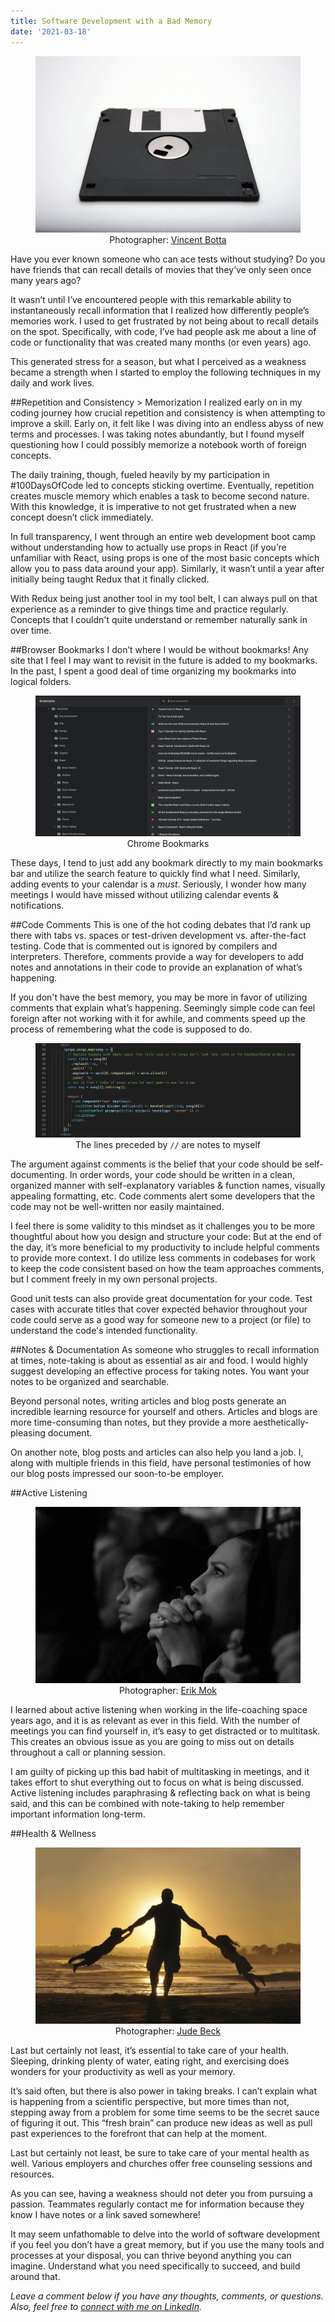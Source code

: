 ```yaml
---
title: Software Development with a Bad Memory
date: '2021-03-18'
---
```


<figure>
  <img src="./floppy.webp" alt="black floppy diskette"/>
  <figcaption style="text-align: center">Photographer: <a href="https://unsplash.com/@0asa" target="_blank" rel="noopener noreferrer">Vincent Botta</a></figcaption>
</figure>

Have you ever known someone who can ace tests without studying? Do you have friends that can recall details of movies that they’ve only seen once many years ago?

It wasn’t until I’ve encountered people with this remarkable ability to instantaneously recall information that I realized how differently people’s memories work. I used to get frustrated by not being about to recall details on the spot. Specifically, with code, I’ve had people ask me about a line of code or functionality that was created many months (or even years) ago.

This generated stress for a season, but what I perceived as a weakness became a strength when I started to employ the following techniques in my daily and work lives.

##Repetition and Consistency > Memorization
I realized early on in my coding journey how crucial repetition and consistency is when attempting to improve a skill. Early on, it felt like I was diving into an endless abyss of new terms and processes. I was taking notes abundantly, but I found myself questioning how I could possibly memorize a notebook worth of foreign concepts.

The daily training, though, fueled heavily by my participation in <a hred="https://www.100daysofcode.com/" target="_blank" rel="noopener noreferrer">#100DaysOfCode</a> led to concepts sticking overtime. Eventually, repetition creates muscle memory which enables a task to become second nature. With this knowledge, it is imperative to not get frustrated when a new concept doesn’t click immediately.

In full transparency, I went through an entire web development boot camp without understanding how to actually use props in React (if you’re unfamiliar with React, using props is one of the most basic concepts which allow you to pass data around your app). Similarly, it wasn’t until a year after initially being taught Redux that it finally clicked.

With Redux being just another tool in my tool belt, I can always pull on that experience as a reminder to give things time and practice regularly. Concepts that I couldn't quite understand or remember naturally sank in over time.

##Browser Bookmarks
I don’t where I would be without bookmarks! Any site that I feel I may want to revisit in the future is added to my bookmarks. In the past, I spent a good deal of time organizing my bookmarks into logical folders.

<figure>
  <img src="./bookmarks.png" alt="Google Bookmarks of JavaScript sites"/>
  <figcaption style="text-align: center">Chrome Bookmarks</figcaption>
</figure>

These days, I tend to just add any bookmark directly to my main bookmarks bar and utilize the search feature to quickly find what I need. Similarly, adding events to your calendar is a <em>must</em>. Seriously, I wonder how many meetings I would have missed without utilizing calendar events & notifications.

##Code Comments
This is one of the hot coding debates that I’d rank up there with tabs vs. spaces or test-driven development vs. after-the-fact testing. Code that is commented out is ignored by compilers and interpreters. Therefore, comments provide a way for developers to add notes and annotations in their code to provide an explanation of what’s happening.

If you don't have the best memory, you may be more in favor of utilizing comments that explain what’s happening. Seemingly simple code can feel foreign after not working with it for awhile, and comments speed up the process of remembering what the code is supposed to do.

<figure>
  <img src="./comments.png" alt="JavaScript code with comments"/>
  <figcaption style="text-align: center">The lines preceded by <code>//</code> are notes to myself</figcaption>
</figure>

The argument against comments is the belief that your code should be self-documenting. In order words, your code should be written in a clean, organized manner with self-explanatory variables & function names, visually appealing formatting, etc. Code comments alert some developers that the code may not be well-written nor easily maintained.

I feel there is some validity to this mindset as it challenges you to be more thoughtful about how you design and structure your code: But at the end of the day, it’s more beneficial to my productivity to include helpful comments to provide more context. I do utilize less comments in codebases for work to keep the code consistent based on how the team approaches comments, but I comment freely in my own personal projects.

Good unit tests can also provide great documentation for your code. Test cases with accurate titles that cover expected behavior throughout your code could serve as a good way for someone new to a project (or file) to understand the code's intended functionality.

##Notes & Documentation
As someone who struggles to recall information at times, note-taking is about as essential as air and food. I would highly suggest developing an effective process for taking notes. You want your notes to be organized and searchable.

Beyond personal notes, writing articles and blog posts generate an incredible learning resource for yourself and others. Articles and blogs are more time-consuming than notes, but they provide a more aesthetically-pleasing document.

On another note, blog posts and articles can also help you land a job. I, along with multiple friends in this field, have personal testimonies of how our blog posts impressed our soon-to-be employer.

##Active Listening

<figure>
  <img src="./listening.webp" alt="grayscale photo of woman and man"/>
  <figcaption style="text-align: center">Photographer: <a href="https://unsplash.com/@ericmok" target="_blank" rel="noopener noreferrer">Erik Mok</a></figcaption>
</figure>

I learned about active listening when working in the life-coaching space years ago, and it is as relevant as ever in this field. With the number of meetings you can find yourself in, it’s easy to get distracted or to multitask. This creates an obvious issue as you are going to miss out on details throughout a call or planning session.

I am guilty of picking up this bad habit of multitasking in meetings, and it takes effort to shut everything out to focus on what is being discussed. Active listening includes paraphrasing & reflecting back on what is being said, and this can be combined with note-taking to help remember important information long-term.

##Health & Wellness

<figure>
  <img src="./fam.webp" alt="silhouette of man holding two childrens on shore during daytime"/>
  <figcaption style="text-align: center">Photographer: <a href="https://unsplash.com/@judebeck" target="_blank" rel="noopener noreferrer">Jude Beck</a></figcaption>
</figure>

Last but certainly not least, it’s essential to take care of your health. Sleeping, drinking plenty of water, eating right, and exercising does wonders for your productivity as well as your memory.

It’s said often, but there is also power in taking breaks. I can’t explain what is happening from a scientific perspective, but more times than not, stepping away from a problem for some time seems to be the secret sauce of figuring it out. This “fresh brain” can produce new ideas as well as pull past experiences to the forefront that can help at the moment.

Last but certainly not least, be sure to take care of your mental health as well. Various employers and churches offer free counseling sessions and resources.

As you can see, having a weakness should not deter you from pursuing a passion. Teammates regularly contact me for information because they know I have notes or a link saved somewhere!

It may seem unfathomable to delve into the world of software development if you feel you don’t have a great memory, but if you use the many tools and processes at your disposal, you can thrive beyond anything you can imagine. Understand what you need specifically to succeed, and build around that.

<em>Leave a comment below if you have any thoughts, comments, or questions. Also, feel free to <a href="https://www.linkedin.com/in/josephmwarren/" target="_blank" rel="noopener noreferrer">connect with me on LinkedIn</a>.</em>
